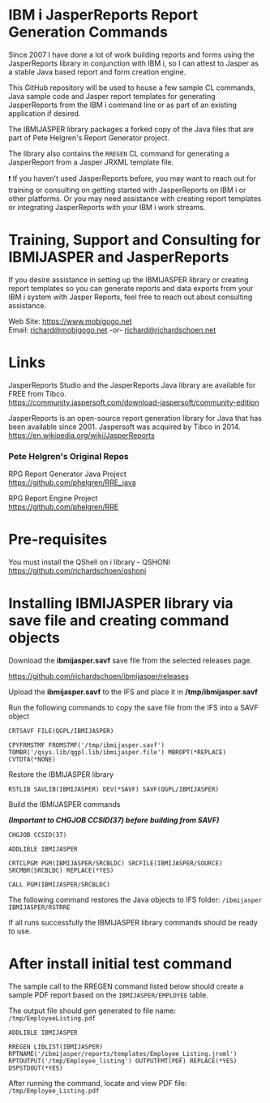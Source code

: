 # IBM i JasperReports Report Generation Commands  
Since 2007 I have done a lot of work building reports and forms using the JasperReports library in conjunction with IBM i, so I can attest to Jasper as a stable Java based report and form creation engine.   

This GitHub repository will be used to house a few sample CL commands, Java sample code and Jasper report templates for generating JasperReports from the IBM i command line or as part of an existing application if desired.    

The IBMIJASPER library packages a forked copy of the Java files that are part of Pete Helgren's Report Generator project.   

The library also contains the `RREGEN` CL command for generating a JasperReport from a Jasper JRXML template file.   

:exclamation: If you haven't used JasperReports before, you may want to reach out for training or consulting on getting started with JasperReports on IBM i or other platforms. Or you may need assistance with creating report templates or integrating JasperReports with your IBM i work streams.  

# Training, Support and Consulting for IBMIJASPER and JasperReports
If you desire assistance in setting up the IBMIJASPER library or creating report templates so you can generate reports and data exports from your IBM i system with Jasper Reports, feel free to reach out about consulting assistance.  

Web Site: https://www.mobigogo.net   
Email: richard@mobigogo.net -or- richard@richardschoen.net   

# Links
JasperReports Studio and the JasperReports Java library are available for FREE from Tibco.  
https://community.jaspersoft.com/download-jaspersoft/community-edition   

JasperReports is an open-source report generation library for Java that has been available since 2001. Jaspersoft was acquired by Tibco in 2014.   
https://en.wikipedia.org/wiki/JasperReports   

### Pete Helgren's Original Repos
RPG Report Generator Java Project    
https://github.com/phelgren/RRE_java   

RPG Report Engine Project    
https://github.com/phelgren/RRE    

# Pre-requisites
You must install the QShell on i library - QSHONI  
https://github.com/richardschoen/qshoni

# Installing IBMIJASPER library via save file and creating command objects

Download the **ibmijasper.savf** save file from the selected releases page. 

https://github.com/richardschoen/ibmijasper/releases   

Upload the **ibmijasper.savf** to the IFS and place it in **/tmp/ibmijasper.savf**

Run the following commands to copy the save file from the IFS into a SAVF object

```CRTSAVF FILE(QGPL/IBMIJASPER)```
 
```CPYFRMSTMF FROMSTMF('/tmp/ibmijasper.savf') TOMBR('/qsys.lib/qgpl.lib/ibmijasper.file') MBROPT(*REPLACE) CVTDTA(*NONE)```

Restore the IBMIJASPER library

```RSTLIB SAVLIB(IBMIJASPER) DEV(*SAVF) SAVF(QGPL/IBMIJASPER)```

Build the IBMIJASPER commands

 ***(Important to CHGJOB CCSID(37) before building from SAVF)***

```CHGJOB CCSID(37)```

```ADDLIBLE IBMIJASPER```

```CRTCLPGM PGM(IBMIJASPER/SRCBLDC) SRCFILE(IBMIJASPER/SOURCE) SRCMBR(SRCBLDC) REPLACE(*YES)```

```CALL PGM(IBMIJASPER/SRCBLDC)```

The following command restores the Java objects to IFS folder: ```/ibmijasper``` 
```IBMIJASPER/RSTRRE```

If all runs successfully the IBMIJASPER library commands should be ready to use.   

# After install initial test command
The sample call to the RREGEN command listed below should create a sample PDF report based on the ```IBMIJASPER/EMPLOYEE``` table.   

The output file should gen generated to file name: ```/tmp/EmployeeListing.pdf```

```ADDLIBLE IBMIJASPER```

```
RREGEN LIBLIST(IBMIJASPER) 
RPTNAME('/ibmijasper/reports/templates/Employee_Listing.jrxml') 
RPTOUTPUT('/tmp/Employee_listing') OUTPUTFMT(PDF) REPLACE(*YES) DSPSTDOUT(*YES)  
```

After running the command, locate and view PDF file: `/tmp/Employee_Listing.pdf`
